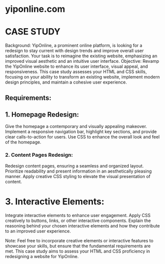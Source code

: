 # yiponline.com

# CASE STUDY
Background: YipOnline, a prominent online platform, is looking for a redesign to stay current with design trends and improve overall user satisfaction. Your task is to reimagine the existing website, emphasizing an improved visual aesthetic and an intuitive user interface.
Objective: Revamp the YipOnline website to enhance its user interface, visual appeal, and responsiveness. This case study assesses your HTML and CSS skills, focusing on your ability to transform an existing website, implement modern design principles, and maintain a cohesive user experience.
## Requirements:
## 1. Homepage Redesign:
Give the homepage a contemporary and visually appealing makeover.
Implement a responsive navigation bar, highlight key sections, and provide clear calls-to-action for users.
Use CSS to enhance the overall look and feel of the homepage.
### 2. Content Pages Redesign:
Redesign content pages, ensuring a seamless and organized layout.
Prioritize readability and present information in an aesthetically pleasing manner.
Apply creative CSS styling to elevate the visual presentation of content.
# 3. Interactive Elements:
Integrate interactive elements to enhance user engagement.
Apply CSS creatively to buttons, links, or other interactive components.
Explain the reasoning behind your chosen interactive elements and how they contribute to an improved user experience.

Note:
  Feel free to incorporate creative elements or interactive features to showcase your skills, but ensure that the fundamental requirements are met. This case study aims to assess your HTML and CSS proficiency in redesigning a website for YipOnline.
